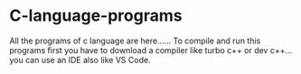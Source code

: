# C-language-programs
All the programs of c language are here......
To compile and run this programs first you have to download a compiler like turbo c++ or dev c++...
you can use an IDE also like VS Code.
